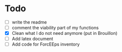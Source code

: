 # Todo
- [ ] write the readme
- [ ] comment the viability part of my functions
- [x] Clean what I do not need anymore (put in Brouillon)
- [ ] Add latex document
- [ ] Add code for ForcEEps inventory
